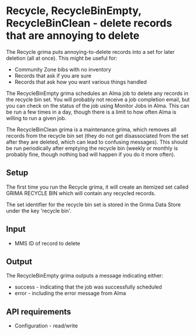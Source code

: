 # Recycle, RecycleBinEmpty, RecycleBinClean - delete records that are annoying to delete

The Recycle grima puts annoying-to-delete records into a set for later deletion
(all at once). This might be useful for:
* Community Zone bibs with no inventory
* Records that ask if you are sure
* Records that ask how you want various things handled

The RecycleBinEmpty grima schedules an Alma job to delete any records
in the recycle bin set. You will probably not receive a job completion
email, but you can check on the status of the job using Monitor Jobs in
Alma. This can be run a few times in a day, though there is a limit to
how often Alma is willing to run a given job.

The RecycleBinClean grima is a maintenance grima, which removes all
records from the recycle bin set (they do not get disassociated from
the set after they are deleted, which can lead to confusing messages).
This should be run periodically after emptying the recycle bin (weekly
or monthly is probably fine, though nothing bad will happen if you do
it more often).

## Setup

The first time you run the Recycle grima, it will create an itemized
set called GRIMA RECYCLE BIN which will contain any recycled records.

The set identifier for the recycle bin set is stored in the Grima Data
Store under the key 'recycle bin'.

## Input
* MMS ID of record to delete

## Output
The RecycleBinEmpty grima outputs a message indicating either:
* success - indicating that the job was successfully scheduled
* error - including the error message from Alma

## API requirements
* Configuration - read/write
